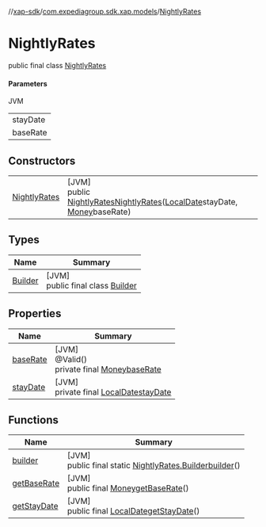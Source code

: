 //[xap-sdk](../../../index.md)/[com.expediagroup.sdk.xap.models](../index.md)/[NightlyRates](index.md)

# NightlyRates

public final class [NightlyRates](index.md)

#### Parameters

JVM

| |
|---|
| stayDate |
| baseRate |

## Constructors

| | |
|---|---|
| [NightlyRates](-nightly-rates.md) | [JVM]<br>public [NightlyRates](index.md)[NightlyRates](-nightly-rates.md)([LocalDate](https://docs.oracle.com/javase/8/docs/api/java/time/LocalDate.html)stayDate, [Money](../-money/index.md)baseRate) |

## Types

| Name | Summary |
|---|---|
| [Builder](-builder/index.md) | [JVM]<br>public final class [Builder](-builder/index.md) |

## Properties

| Name | Summary |
|---|---|
| [baseRate](index.md#-940145249%2FProperties%2F699445674) | [JVM]<br>@Valid()<br>private final [Money](../-money/index.md)[baseRate](index.md#-940145249%2FProperties%2F699445674) |
| [stayDate](index.md#-1851812855%2FProperties%2F699445674) | [JVM]<br>private final [LocalDate](https://docs.oracle.com/javase/8/docs/api/java/time/LocalDate.html)[stayDate](index.md#-1851812855%2FProperties%2F699445674) |

## Functions

| Name | Summary |
|---|---|
| [builder](builder.md) | [JVM]<br>public final static [NightlyRates.Builder](-builder/index.md)[builder](builder.md)() |
| [getBaseRate](get-base-rate.md) | [JVM]<br>public final [Money](../-money/index.md)[getBaseRate](get-base-rate.md)() |
| [getStayDate](get-stay-date.md) | [JVM]<br>public final [LocalDate](https://docs.oracle.com/javase/8/docs/api/java/time/LocalDate.html)[getStayDate](get-stay-date.md)() |
